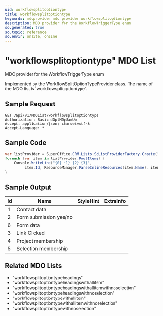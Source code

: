 ```yaml
---
uid: workflowsplitoptiontype
title: workflowsplitoptiontype
keywords: mdoprovider mdo provider workflowsplitoptiontype
description: MDO provider for the WorkflowTriggerType enum
so.generated: true
so.topic: reference
so.envir: onsite, online
---
```


# "workflowsplitoptiontype" MDO List
MDO provider for the WorkflowTriggerType enum



Implemented by the <see cref="T:SuperOffice.CRM.Lists.WorkflowSplitOptionTypeProvider">WorkflowSplitOptionTypeProvider</see> class.
The name of the MDO list is 'workflowsplitoptiontype'.




## Sample Request

```http!
GET /api/v1/MDOList/workflowsplitoptiontype
Authorization: Basic dGplMDpUamUw
Accept: application/json; charset=utf-8
Accept-Language: *

```

## Sample Code
```cs
var listProvider = SuperOffice.CRM.Lists.SoListProviderFactory.Create("workflowsplitoptiontype", forceFlatList: true);
foreach (var item in listProvider.RootItems) {
    Console.WriteLine("{0} {1} {2} {3}", 
         item.Id, ResourceManager.ParseInlineResources(item.Name), item.StyleHint, item.ExtraInfo);
}
```

## Sample Output

|Id   | Name  |StyleHint|ExtraInfo |
| --- | ----- | ------- | -------- |
|1|Contact data|||
|2|Form submission yes/no|||
|6|Form data|||
|3|Link Clicked|||
|4|Project membership|||
|5|Selection membership|||


## Related MDO Lists

* "workflowsplitoptiontypeheadings"
* "workflowsplitoptiontypeheadingswithallitem"
* "workflowsplitoptiontypeheadingswithallitemwithnoselection"
* "workflowsplitoptiontypeheadingswithnoselection"
* "workflowsplitoptiontypewithallitem"
* "workflowsplitoptiontypewithallitemwithnoselection"
* "workflowsplitoptiontypewithnoselection"
